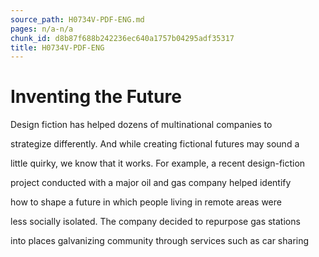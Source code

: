 ```yaml
---
source_path: H0734V-PDF-ENG.md
pages: n/a-n/a
chunk_id: d8b87f688b242236ec640a1757b04295adf35317
title: H0734V-PDF-ENG
---
```

# Inventing the Future

Design fiction has helped dozens of multinational companies to

strategize differently. And while creating fictional futures may sound a

little quirky, we know that it works. For example, a recent design-fiction

project conducted with a major oil and gas company helped identify

how to shape a future in which people living in remote areas were

less socially isolated. The company decided to repurpose gas stations

into places galvanizing community through services such as car sharing
